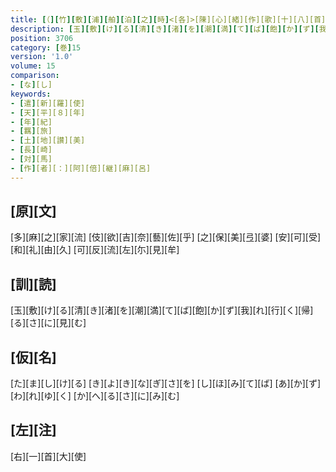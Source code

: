 ```yaml
---
title: [（][竹][敷][浦][舶][泊][之][時]<[各]>[陳][心][緒][作][歌][十][八][首][）]
description: [玉][敷][け][る][清][き][渚][を][潮][満][て][ば][飽][か][ず][我][れ][行][く][帰][る][さ][に][見][む]
position: 3706
category: [巻]15
version: '1.0'
volume: 15
comparison:
- [な][し]
keywords:
- [遣][新][羅][使]
- [天][平][８][年]
- [年][紀]
- [羈][旅]
- [土][地][讃][美]
- [長][崎]
- [対][馬]
- [作][者][：][阿][倍][継][麻][呂]
---
```


## [原][文]

[多][麻][之][家][流] [伎][欲][吉][奈][藝][佐][乎] [之][保][美][弖][婆] [安][可][受][和][礼][由][久] [可][反][流][左][尓][見][牟]

## [訓][読]

[玉][敷][け][る][清][き][渚][を][潮][満][て][ば][飽][か][ず][我][れ][行][く][帰][る][さ][に][見][む]

## [仮][名]

[た][ま][し][け][る] [き][よ][き][な][ぎ][さ][を] [し][ほ][み][て][ば] [あ][か][ず][わ][れ][ゆ][く] [か][へ][る][さ][に][み][む]

## [左][注]

[右][一][首][大][使]
